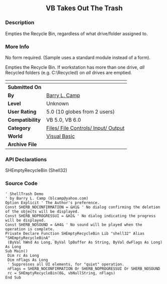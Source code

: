 ﻿<div align="center">

## VB Takes Out The Trash


</div>

### Description

Empties the Recycle Bin, regardless of what drive/folder assigned to.
 
### More Info
 
No form required. (Sample uses a standard module instead of a form).

Empties the Recycle Bin. If workstation has more than one drive, *all* Recycled folders (e.g. C:\Recycled) on *all* drives are emptied.


<span>             |<span>
---                |---
**Submitted On**   |
**By**             |[Barry L\. Camp](https://github.com/Planet-Source-Code/PSCIndex/blob/master/ByAuthor/barry-l-camp.md)
**Level**          |Unknown
**User Rating**    |5.0 (10 globes from 2 users)
**Compatibility**  |VB 5\.0, VB 6\.0
**Category**       |[Files/ File Controls/ Input/ Output](https://github.com/Planet-Source-Code/PSCIndex/blob/master/ByCategory/files-file-controls-input-output__1-3.md)
**World**          |[Visual Basic](https://github.com/Planet-Source-Code/PSCIndex/blob/master/ByWorld/visual-basic.md)
**Archive File**   |[](https://github.com/Planet-Source-Code/barry-l-camp-vb-takes-out-the-trash__1-2575/archive/master.zip)

### API Declarations

SHEmptyRecycleBin (Shell32)


### Source Code

```
' ShellTrash Demo
' by Barry L. Camp (blcamp@yahoo.com)
Option Explicit ' The Author's preference.
Const SHERB_NOCONFIRMATION = &H1& ' No dialog confirming the deletion of the objects will be displayed.
Const SHERB_NOPROGRESSUI = &H2& ' No dialog indicating the progress will be displayed.
Const SHERB_NOSOUND = &H4& ' No sound will be played when the operation is complete.
Private Declare Function SHEmptyRecycleBin Lib "shell32" Alias "SHEmptyRecycleBinA" _
 (ByVal hWnd As Long, ByVal lpBuffer As String, ByVal dwFlags As Long) As Long
Sub Main()
 Dim rc As Long
 Dim nFlags As Long
 ' Suppresses all UI elements, for "quiet" operation.
 nFlags = SHERB_NOCONFIRMATION Or SHERB_NOPROGRESSUI Or SHERB_NOSOUND
 rc = SHEmptyRecycleBin(0&, vbNullString, nFlags)
End Sub
```

